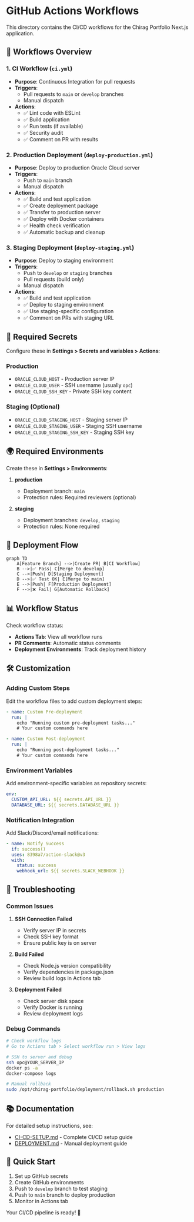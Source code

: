 # GitHub Actions Workflows

This directory contains the CI/CD workflows for the Chirag Portfolio Next.js application.

## 🚀 Workflows Overview

### 1. **CI Workflow** (`ci.yml`)
- **Purpose**: Continuous Integration for pull requests
- **Triggers**: 
  - Pull requests to `main` or `develop` branches
  - Manual dispatch
- **Actions**:
  - ✅ Lint code with ESLint
  - ✅ Build application
  - ✅ Run tests (if available)
  - ✅ Security audit
  - ✅ Comment on PR with results

### 2. **Production Deployment** (`deploy-production.yml`)
- **Purpose**: Deploy to production Oracle Cloud server
- **Triggers**:
  - Push to `main` branch
  - Manual dispatch
- **Actions**:
  - ✅ Build and test application
  - ✅ Create deployment package
  - ✅ Transfer to production server
  - ✅ Deploy with Docker containers
  - ✅ Health check verification
  - ✅ Automatic backup and cleanup

### 3. **Staging Deployment** (`deploy-staging.yml`)
- **Purpose**: Deploy to staging environment
- **Triggers**:
  - Push to `develop` or `staging` branches
  - Pull requests (build only)
  - Manual dispatch
- **Actions**:
  - ✅ Build and test application
  - ✅ Deploy to staging environment
  - ✅ Use staging-specific configuration
  - ✅ Comment on PRs with staging URL

## 🔧 Required Secrets

Configure these in **Settings > Secrets and variables > Actions**:

### Production
- `ORACLE_CLOUD_HOST` - Production server IP
- `ORACLE_CLOUD_USER` - SSH username (usually `opc`)
- `ORACLE_CLOUD_SSH_KEY` - Private SSH key content

### Staging (Optional)
- `ORACLE_CLOUD_STAGING_HOST` - Staging server IP
- `ORACLE_CLOUD_STAGING_USER` - Staging SSH username
- `ORACLE_CLOUD_STAGING_SSH_KEY` - Staging SSH key

## 🌍 Required Environments

Create these in **Settings > Environments**:

1. **production**
   - Deployment branch: `main`
   - Protection rules: Required reviewers (optional)

2. **staging** 
   - Deployment branches: `develop`, `staging`
   - Protection rules: None required

## 🔄 Deployment Flow

```mermaid
graph TD
    A[Feature Branch] -->|Create PR| B[CI Workflow]
    B -->|✅ Pass| C[Merge to develop]
    C -->|Push| D[Staging Deployment]
    D -->|✅ Test OK| E[Merge to main]
    E -->|Push| F[Production Deployment]
    F -->|❌ Fail| G[Automatic Rollback]
```

## 📊 Workflow Status

Check workflow status:
- **Actions Tab**: View all workflow runs
- **PR Comments**: Automatic status comments
- **Deployment Environments**: Track deployment history

## 🛠️ Customization

### Adding Custom Steps

Edit the workflow files to add custom deployment steps:

```yaml
- name: Custom Pre-deployment
  run: |
    echo "Running custom pre-deployment tasks..."
    # Your custom commands here

- name: Custom Post-deployment  
  run: |
    echo "Running post-deployment tasks..."
    # Your custom commands here
```

### Environment Variables

Add environment-specific variables as repository secrets:

```yaml
env:
  CUSTOM_API_URL: ${{ secrets.API_URL }}
  DATABASE_URL: ${{ secrets.DATABASE_URL }}
```

### Notification Integration

Add Slack/Discord/email notifications:

```yaml
- name: Notify Success
  if: success()
  uses: 8398a7/action-slack@v3
  with:
    status: success
    webhook_url: ${{ secrets.SLACK_WEBHOOK }}
```

## 🐛 Troubleshooting

### Common Issues

1. **SSH Connection Failed**
   - Verify server IP in secrets
   - Check SSH key format
   - Ensure public key is on server

2. **Build Failed**
   - Check Node.js version compatibility
   - Verify dependencies in package.json
   - Review build logs in Actions tab

3. **Deployment Failed**
   - Check server disk space
   - Verify Docker is running
   - Review deployment logs

### Debug Commands

```bash
# Check workflow logs
# Go to Actions tab > Select workflow run > View logs

# SSH to server and debug
ssh opc@YOUR_SERVER_IP
docker ps -a
docker-compose logs

# Manual rollback
sudo /opt/chirag-portfolio/deployment/rollback.sh production
```

## 📚 Documentation

For detailed setup instructions, see:
- [CI-CD-SETUP.md](../../CI-CD-SETUP.md) - Complete CI/CD setup guide
- [DEPLOYMENT.md](../../DEPLOYMENT.md) - Manual deployment guide

## 🚀 Quick Start

1. Set up GitHub secrets
2. Create GitHub environments  
3. Push to `develop` branch to test staging
4. Push to `main` branch to deploy production
5. Monitor in Actions tab

Your CI/CD pipeline is ready! 🎉